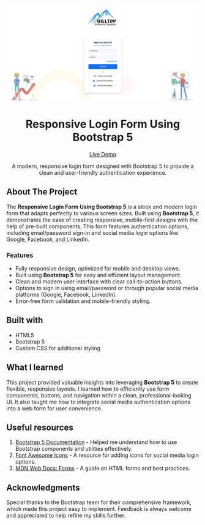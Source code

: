 ![Responsive Login Form](./images/project%20preview.png?raw=true)

<h1 align="center">Responsive Login Form Using Bootstrap 5</h1>

<div align="center">

[Live Demo](https://wiseweb-works.github.io/bootstrap-login-page/)

A modern, responsive login form designed with Bootstrap 5 to provide a clean and user-friendly authentication experience.

</div>

## About The Project

The **Responsive Login Form Using Bootstrap 5** is a sleek and modern login form that adapts perfectly to various screen sizes. Built using **Bootstrap 5**, it demonstrates the ease of creating responsive, mobile-first designs with the help of pre-built components. This form features authentication options, including email/password sign-in and social media login options like Google, Facebook, and LinkedIn.

### Features

- Fully responsive design, optimized for mobile and desktop views.
- Built using **Bootstrap 5** for easy and efficient layout management.
- Clean and modern user interface with clear call-to-action buttons.
- Options to sign in using email/password or through popular social media platforms (Google, Facebook, LinkedIn).
- Error-free form validation and mobile-friendly styling.

## Built with

- HTML5
- Bootstrap 5
- Custom CSS for additional styling

## What I learned

This project provided valuable insights into leveraging **Bootstrap 5** to create flexible, responsive layouts. I learned how to efficiently use form components, buttons, and navigation within a clean, professional-looking UI. It also taught me how to integrate social media authentication options into a web form for user convenience.

## Useful resources

1. [Bootstrap 5 Documentation](https://getbootstrap.com/docs/5.3/getting-started/introduction/) - Helped me understand how to use Bootstrap components and utilities effectively.
2. [Font Awesome Icons](https://fontawesome.com/) - A resource for adding icons for social media login options.
3. [MDN Web Docs: Forms](https://developer.mozilla.org/en-US/docs/Learn/Forms) - A guide on HTML forms and best practices.

## Acknowledgments

Special thanks to the Bootstrap team for their comprehensive framework, which made this project easy to implement. Feedback is always welcome and appreciated to help refine my skills further.
